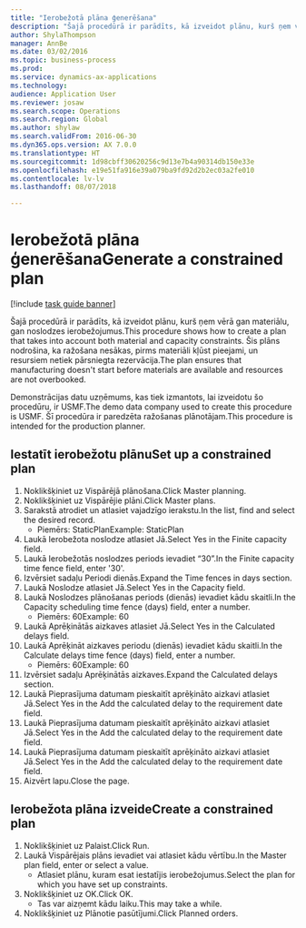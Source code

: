 ```yaml
--- 
title: "Ierobežotā plāna ģenerēšana"
description: "Šajā procedūrā ir parādīts, kā izveidot plānu, kurš ņem vērā gan materiālu, gan noslodzes ierobežojumus."
author: ShylaThompson
manager: AnnBe
ms.date: 03/02/2016
ms.topic: business-process
ms.prod: 
ms.service: dynamics-ax-applications
ms.technology: 
audience: Application User
ms.reviewer: josaw
ms.search.scope: Operations
ms.search.region: Global
ms.author: shylaw
ms.search.validFrom: 2016-06-30
ms.dyn365.ops.version: AX 7.0.0
ms.translationtype: HT
ms.sourcegitcommit: 1d98cbff30620256c9d13e7b4a90314db150e33e
ms.openlocfilehash: e19e51fa916e39a079ba9fd92d2b2ec03a2fe010
ms.contentlocale: lv-lv
ms.lasthandoff: 08/07/2018

---
```

# <a name="generate-a-constrained-plan"></a><span data-ttu-id="488e9-103">Ierobežotā plāna ģenerēšana</span><span class="sxs-lookup"><span data-stu-id="488e9-103">Generate a constrained plan</span></span>

[!include [task guide banner](../../includes/task-guide-banner.md)]

<span data-ttu-id="488e9-104">Šajā procedūrā ir parādīts, kā izveidot plānu, kurš ņem vērā gan materiālu, gan noslodzes ierobežojumus.</span><span class="sxs-lookup"><span data-stu-id="488e9-104">This procedure shows how to create a plan that takes into account both material and capacity constraints.</span></span> <span data-ttu-id="488e9-105">Šis plāns nodrošina, ka ražošana nesākas, pirms materiāli kļūst pieejami, un resursiem netiek pārsniegta rezervācija.</span><span class="sxs-lookup"><span data-stu-id="488e9-105">The plan ensures that manufacturing doesn't start before materials are available and resources are not overbooked.</span></span> 

<span data-ttu-id="488e9-106">Demonstrācijas datu uzņēmums, kas tiek izmantots, lai izveidotu šo procedūru, ir USMF.</span><span class="sxs-lookup"><span data-stu-id="488e9-106">The demo data company used to create this procedure is USMF.</span></span> <span data-ttu-id="488e9-107">Šī procedūra ir paredzēta ražošanas plānotājam.</span><span class="sxs-lookup"><span data-stu-id="488e9-107">This procedure is intended for the production planner.</span></span>


## <a name="set-up-a-constrained-plan"></a><span data-ttu-id="488e9-108">Iestatīt ierobežotu plānu</span><span class="sxs-lookup"><span data-stu-id="488e9-108">Set up a constrained plan</span></span>
1. <span data-ttu-id="488e9-109">Noklikšķiniet uz Vispārējā plānošana.</span><span class="sxs-lookup"><span data-stu-id="488e9-109">Click Master planning.</span></span>
2. <span data-ttu-id="488e9-110">Noklikšķiniet uz Vispārējie plāni.</span><span class="sxs-lookup"><span data-stu-id="488e9-110">Click Master plans.</span></span>
3. <span data-ttu-id="488e9-111">Sarakstā atrodiet un atlasiet vajadzīgo ierakstu.</span><span class="sxs-lookup"><span data-stu-id="488e9-111">In the list, find and select the desired record.</span></span>
    * <span data-ttu-id="488e9-112">Piemērs: StaticPlan</span><span class="sxs-lookup"><span data-stu-id="488e9-112">Example: StaticPlan</span></span>  
4. <span data-ttu-id="488e9-113">Laukā Ierobežota noslodze atlasiet Jā.</span><span class="sxs-lookup"><span data-stu-id="488e9-113">Select Yes in the Finite capacity field.</span></span>
5. <span data-ttu-id="488e9-114">Laukā Ierobežotās noslodzes periods ievadiet “30”.</span><span class="sxs-lookup"><span data-stu-id="488e9-114">In the Finite capacity time fence field, enter '30'.</span></span>
6. <span data-ttu-id="488e9-115">Izvērsiet sadaļu Periodi dienās.</span><span class="sxs-lookup"><span data-stu-id="488e9-115">Expand the Time fences in days section.</span></span>
7. <span data-ttu-id="488e9-116">Laukā Noslodze atlasiet Jā.</span><span class="sxs-lookup"><span data-stu-id="488e9-116">Select Yes in the Capacity field.</span></span>
8. <span data-ttu-id="488e9-117">Laukā Noslodzes plānošanas periods (dienās) ievadiet kādu skaitli.</span><span class="sxs-lookup"><span data-stu-id="488e9-117">In the Capacity scheduling time fence (days) field, enter a number.</span></span>
    * <span data-ttu-id="488e9-118">Piemērs: 60</span><span class="sxs-lookup"><span data-stu-id="488e9-118">Example: 60</span></span>  
9. <span data-ttu-id="488e9-119">Laukā Aprēķinātās aizkaves atlasiet Jā.</span><span class="sxs-lookup"><span data-stu-id="488e9-119">Select Yes in the Calculated delays field.</span></span>
10. <span data-ttu-id="488e9-120">Laukā Aprēķināt aizkaves periodu (dienās) ievadiet kādu skaitli.</span><span class="sxs-lookup"><span data-stu-id="488e9-120">In the Calculate delays time fence (days) field, enter a number.</span></span>
    * <span data-ttu-id="488e9-121">Piemērs: 60</span><span class="sxs-lookup"><span data-stu-id="488e9-121">Example: 60</span></span>  
11. <span data-ttu-id="488e9-122">Izvērsiet sadaļu Aprēķinātās aizkaves.</span><span class="sxs-lookup"><span data-stu-id="488e9-122">Expand the Calculated delays section.</span></span>
12. <span data-ttu-id="488e9-123">Laukā Pieprasījuma datumam pieskaitīt aprēķināto aizkavi atlasiet Jā.</span><span class="sxs-lookup"><span data-stu-id="488e9-123">Select Yes in the Add the calculated delay to the requirement date field.</span></span>
13. <span data-ttu-id="488e9-124">Laukā Pieprasījuma datumam pieskaitīt aprēķināto aizkavi atlasiet Jā.</span><span class="sxs-lookup"><span data-stu-id="488e9-124">Select Yes in the Add the calculated delay to the requirement date field.</span></span>
14. <span data-ttu-id="488e9-125">Laukā Pieprasījuma datumam pieskaitīt aprēķināto aizkavi atlasiet Jā.</span><span class="sxs-lookup"><span data-stu-id="488e9-125">Select Yes in the Add the calculated delay to the requirement date field.</span></span>
15. <span data-ttu-id="488e9-126">Aizvērt lapu.</span><span class="sxs-lookup"><span data-stu-id="488e9-126">Close the page.</span></span>

## <a name="create-a-constrained-plan"></a><span data-ttu-id="488e9-127">Ierobežota plāna izveide</span><span class="sxs-lookup"><span data-stu-id="488e9-127">Create a constrained plan</span></span>
1. <span data-ttu-id="488e9-128">Noklikšķiniet uz Palaist.</span><span class="sxs-lookup"><span data-stu-id="488e9-128">Click Run.</span></span>
2. <span data-ttu-id="488e9-129">Laukā Vispārējais plāns ievadiet vai atlasiet kādu vērtību.</span><span class="sxs-lookup"><span data-stu-id="488e9-129">In the Master plan field, enter or select a value.</span></span>
    * <span data-ttu-id="488e9-130">Atlasiet plānu, kuram esat iestatījis ierobežojumus.</span><span class="sxs-lookup"><span data-stu-id="488e9-130">Select the plan for which you have set up constraints.</span></span>  
3. <span data-ttu-id="488e9-131">Noklikšķiniet uz OK.</span><span class="sxs-lookup"><span data-stu-id="488e9-131">Click OK.</span></span>
    * <span data-ttu-id="488e9-132">Tas var aizņemt kādu laiku.</span><span class="sxs-lookup"><span data-stu-id="488e9-132">This may take a while.</span></span>  
4. <span data-ttu-id="488e9-133">Noklikšķiniet uz Plānotie pasūtījumi.</span><span class="sxs-lookup"><span data-stu-id="488e9-133">Click Planned orders.</span></span>


